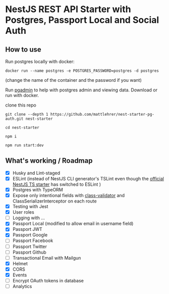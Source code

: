 # NestJS REST API Starter with Postgres, Passport Local and Social Auth

## How to use

Run postgres locally with docker:

`docker run --name postgres -e POSTGRES_PASSWORD=postgres -d postgres`

(change the name of the container and the password if you want)

Run [pgadmin](https://www.pgadmin.org/download/) to help with postgres admin and
viewing data. Download or run with docker.

clone this repo

`git clone --depth 1 https://github.com/mattlehrer/nest-starter-pg-auth.git nest-starter`

`cd nest-starter`

`npm i`

`npm run start:dev`

## What's working / Roadmap

- [x] Husky and Lint-staged
- [x] ESLint (instead of NestJS CLI generator's TSLint even though the
      [official NestJS TS starter](https://github.com/nestjs/typescript-starter)
      has switched to ESLint )
- [x] Postgres with TypeORM
- [x] Expose only intentional fields with
      [class-validator](https://github.com/typestack/class-validator) and
      ClassSerializerInterceptor on each route
- [x] Testing with Jest
- [x] User roles
- [ ] Logging with ...
- [x] Passport Local (modified to allow email in username field)
- [x] Passport JWT
- [x] Passport Google
- [ ] Passport Facebook
- [ ] Passport Twitter
- [ ] Passport Github
- [ ] Transactional Email with Mailgun
- [x] Helmet
- [x] CORS
- [x] Events
- [ ] Encrypt OAuth tokens in database
- [ ] Analytics
